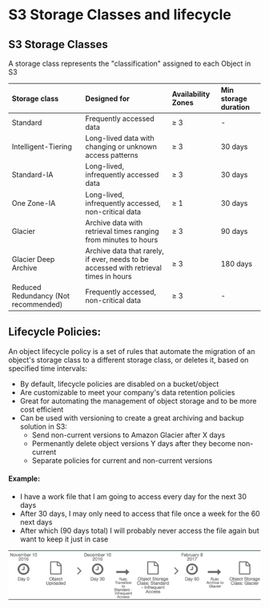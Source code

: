 # S3 Storage Classes and lifecycle

## S3 Storage Classes

A storage class represents the "classification" assigned to each Object in S3 

| Storage class | Designed for | Availability Zones | Min storage duration |
| :--- | :--- | :--- | :--- |
| Standard | Frequently accessed data | ≥ 3 | - |
| Intelligent-Tiering | Long-lived data with changing or unknown access patterns | ≥ 3 | 30 days |
| Standard-IA | Long-lived, infrequently accessed data | ≥ 3 | 30 days |
| One Zone-IA | Long-lived, infrequently accessed, non-critical data | ≥ 1 | 30 days |
| Glacier | Archive data with retrieval times ranging from minutes to hours | ≥ 3 | 90 days |
| Glacier Deep Archive | Archive data that rarely, if ever, needs to be accessed with retrieval times in hours | ≥ 3 | 180 days |
| Reduced Redundancy \(Not recommended\) | Frequently accessed, non-critical data | ≥ 3 | - |

## Lifecycle Policies:

An object lifecycle policy is a set of rules that automate the migration of an object's storage class to a different storage class, or deletes it, based on specified time intervals:

* By default, lifecycle policies are disabled on a bucket/object 
* Are customizable to meet your company's data retention policies 
* Great for automating the management of object storage and to be more cost efficient 
* Can be used with versioning to create a great archiving and backup solution in S3: 
  * Send non-current versions to Amazon Glacier after X days 
  * Permenantly delete object versions Y days after they become non-current 
  * Separate policies for current and non-current versions

#### Example: 

* I have a work file that I am going to access every day for the next 30 days 
* After 30 days, I may only need to access that file once a week for the 60 next days 
* After which \(90 days total\) I will probably never access the file again but want to keep it just in case

![](../../../.gitbook/assets/image%20%2814%29.png)



